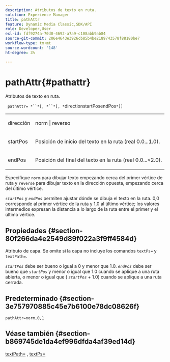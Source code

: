 ```yaml
---
description: Atributos de texto en ruta.
solution: Experience Manager
title: pathAttr
feature: Dynamic Media Classic,SDK/API
role: Developer,User
exl-id: fdf9274a-70d0-4692-a7a9-c108abb9ab84
source-git-commit: 206e4643e3926cb85b4be2189743578f88180be7
workflow-type: tm+mt
source-wordcount: '148'
ht-degree: 3%

---
```


# pathAttr{#pathattr}

Atributos de texto en ruta.

` pathAttr= *``*[, *``*[, *`directionstartPosendPos`*]]`

<table id="simpletable_EC76095316AF4F07B1DDCC0D72B814CF"> 
 <tr class="strow"> 
  <td class="stentry"> <p> <span class="varname"> dirección </span> </p> </td> 
  <td class="stentry"> <p> <span class="codeph"> norm  </span> |  <span class="codeph"> reverso  </span> </p> </td> 
 </tr> 
 <tr class="strow"> 
  <td class="stentry"> <p> <span class="varname"> startPos  </span> </p> </td> 
  <td class="stentry"> <p>Posición de inicio del texto en la ruta (real 0.0...1.0). </p> </td> 
 </tr> 
 <tr class="strow"> 
  <td class="stentry"> <p> <span class="varname"> endPos  </span> </p> </td> 
  <td class="stentry"> <p>Posición del final del texto en la ruta (real 0.0...&lt;2.0). </p> </td> 
 </tr> 
</table>

Especifique `norm` para dibujar texto empezando cerca del primer vértice de ruta y `reverse` para dibujar texto en la dirección opuesta, empezando cerca del último vértice.

*`startPos`* y  *`endPos`* permiten ajustar dónde se dibuja el texto en la ruta. 0,0 corresponde al primer vértice de la ruta y 1,0 al último vértice; los valores intermedios expresan la distancia a lo largo de la ruta entre el primer y el último vértice.

## Propiedades {#section-80f266da4e2549d89f022a3f9ff4584d}

Atributo de capa. Se omite si la capa no incluye los comandos `textPs=` y `textPath=`.

*`startPos`* debe ser bueno o igual a 0 y menor que 1.0.  *`endPos`* debe ser bueno que  *`startPos`* y menor o igual que 1.0 cuando se aplique a una ruta abierta, o menor o igual que (  *`startPos`* + 1.0) cuando se aplique a una ruta cerrada.

## Predeterminado {#section-3e757970885c45e7b6100e78dc08626f}

`pathAttr=norm,0,1`

## Véase también {#section-b869745de1da4ef996dfda4af39ed14d}

[textPath=](../../../../../is-api/http-ref/image-serving-api-ref/c-http-protocol-reference/c-command-reference/r-textpath.md#reference-b09cc0902dff4725bdb54d5da4076ccd) ,  [textPs=](../../../../../is-api/http-ref/image-serving-api-ref/c-http-protocol-reference/c-command-reference/r-textps.md#reference-4209a2a6169f44278da2647cfb0cd767)
